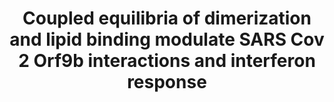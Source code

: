 ---
title: "Coupled equilibria of dimerization and lipid binding modulate SARS Cov 2 Orf9b interactions and interferon response"
authors: "**San Felipe CJ**, Batra J, Muralidharan M, Malpotra S, Anand D, Bauer R, Verba KA, Swaney DL, Krogan NJ, Grabe M, **Fraser JS**"
journal: eLife
biorxiv_version: "2025.02.16.638509v3"
pub_date: "2025-09-14" #Date of publication. Change from Biorxiv date to Journal date once accepted
image: "/static/img/pub/2025_san_felipe.jpg"
pmid: "40960494"
pmcid: "PMC12443476"
# pdf: ""
pdbs:
  - 9MZB
  - 9N55
links:
 - name: "Grabe Lab"
   url: "https://www.grabelab.org/"
 - name: "Bluetorial Link"
   url: "https://bsky.app/profile/fraserlab.bsky.social/post/3liice7uzqc26"
---